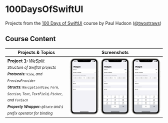 # 100DaysOfSwiftUI

Projects from the [100 Days of SwiftUI](https://www.hackingwithswift.com/100/swiftui) course by Paul Hudson ([@twostraws](https://github.com/twostraws))

## Course Content

| Projects & Topics | Screenshots |
| -----------------  | :---------: |
| **Project 1:** *[WeSplit](WeSplit)*<br><sub>*Structure of SwiftUI projects<br>**Protocols:** `View`, and `PreviewProvider`<br>**Structs:** `NavigationView`, `Form`, `Section`, `Text`, `TextField`, `Picker`, and `ForEach`<br>**Property Wrapper:** `@State` and `$` prefix operator for binding*</sub> | ![Screenshots](WeSplit/Screenshots/Thumbnails/Combined.png) |